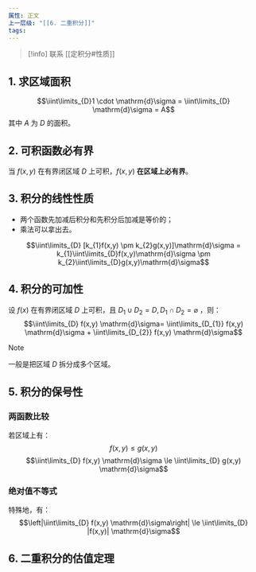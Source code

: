 ```yaml
---
属性: 正文
上一层级: "[[6. 二重积分]]"
tags:
---
```


> [!info] 
> 联系 [[定积分#性质]]

## 1. 求区域面积

$$\iint\limits_{D}1 \cdot \mathrm{d}\sigma = \iint\limits_{D} \mathrm{d}\sigma = A$$ 其中 $A$ 为 $D$ 的面积。

## 2. 可积函数必有界

当 $f(x,y)$ 在有界闭区域 $D$ 上可积，$f(x,y)$ **在区域上必有界**。

## 3. 积分的线性性质

- 两个函数先加减后积分和先积分后加减是等价的；
- 乘法可以拿出去。

$$\iint\limits_{D} [k_{1}f(x,y) \pm k_{2}g(x,y)]\mathrm{d}\sigma = k_{1}\iint\limits_{D}f(x,y)\mathrm{d}\sigma \pm k_{2}\iint\limits_{D}g(x,y)\mathrm{d}\sigma$$

## 4. 积分的可加性

设 $f(x)$ 在有界闭区域 $D$ 上可积，且 $D_1 \cup D_2 = D, D_1\cap D_2 = \varnothing$ ，则： $$\iint\limits_{D} f(x,y) \mathrm{d}\sigma= \iint\limits_{D_{1}} f(x,y) \mathrm{d}\sigma + \iint\limits_{D_{2}} f(x,y) \mathrm{d}\sigma$$

> [!note] 
> 一般是把区域 $D$ 拆分成多个区域。

## 5. 积分的保号性

### 两函数比较

若区域上有： $$f(x,y) \le g(x,y)$$ $$\iint\limits_{D} f(x,y) \mathrm{d}\sigma \le \iint\limits_{D} g(x,y) \mathrm{d}\sigma$$

### 绝对值不等式

特殊地，有： $$\left|\iint\limits_{D} f(x,y) \mathrm{d}\sigma\right| \le \iint\limits_{D} |f(x,y)|
 \mathrm{d}\sigma$$

## 6. 二重积分的估值定理

